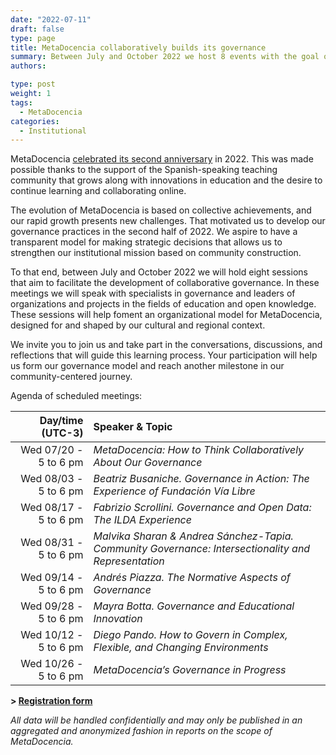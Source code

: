 ```yaml
---
date: "2022-07-11"
draft: false
type: page
title: MetaDocencia collaboratively builds its governance 
summary: Between July and October 2022 we host 8 events with the goal of contributing to the collaborative design of our governance
authors: 

type: post
weight: 1
tags: 
  - MetaDocencia
categories:
  - Institutional
---
```


MetaDocencia [celebrated its second anniversary](https://www.metadocencia.org/en/post/cumple_mes_dos_anios/) in 2022. This was made possible thanks to the support of the Spanish-speaking teaching community that grows along with innovations in education and the desire to continue learning and collaborating online.

The evolution of MetaDocencia is based on collective achievements, and our rapid growth presents new challenges. That motivated us to develop our governance practices in the second half of 2022. We aspire to have a transparent model for making strategic decisions that allows us to strengthen our institutional mission based on community construction.

To that end, between July and October 2022 we will hold eight sessions that aim to facilitate the development of collaborative governance. In these meetings we will speak with specialists in governance and leaders of organizations and projects in the fields of education and open knowledge. These sessions will help foment an organizational model for MetaDocencia, designed for and shaped by our cultural and regional context.

We invite you to join us and take part in the conversations, discussions, and reflections that will guide this learning process. Your participation will help us form our governance model and reach another milestone in our community-centered journey.

Agenda of scheduled meetings:

|  Day/time (UTC-3) | Speaker & Topic |
| -----:  | :----------- |
|Wed 07/20 - 5 to 6 pm | *MetaDocencia: How to Think Collaboratively About Our Governance* | 
|Wed 08/03 - 5 to 6 pm | *Beatriz Busaniche. Governance in Action: The Experience of Fundación Vía Libre* | 
|Wed 08/17 - 5 to 6 pm | *Fabrizio Scrollini. Governance and Open Data: The ILDA Experience* |
|Wed 08/31 - 5 to 6 pm | *Malvika Sharan & Andrea Sánchez-Tapia. Community Governance: Intersectionality and Representation* |
|Wed 09/14 - 5 to 6 pm | *Andrés Piazza. The Normative Aspects of Governance* |
|Wed 09/28 - 5 to 6 pm | *Mayra Botta. Governance and Educational Innovation* |
|Wed 10/12 - 5 to 6 pm | *Diego Pando. How to Govern in Complex, Flexible, and Changing Environments* |
|Wed 10/26 - 5 to 6 pm | *MetaDocencia’s Governance in Progress* |

**> [Registration form](https://docs.google.com/forms/d/e/1FAIpQLSfUHrL4F10zWwOuRKW0I8y-_7YT1p8PslzIk7jLBuoR41Hs-Q/viewform)**

*All data will be handled confidentially and may only be published in an aggregated and anonymized fashion in reports on the scope of MetaDocencia.*
